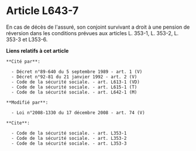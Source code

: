# Article L643-7

En cas de décès de l'assuré, son conjoint survivant a droit à une pension de réversion dans les conditions prévues aux
articles L. 353-1, L. 353-2, L. 353-3 et L353-6.

**Liens relatifs à cet article**

	**Cité par**:

	  - Décret n°89-640 du 5 septembre 1989 - art. 1 (V)
	  - Décret n°92-81 du 21 janvier 1992 - art. 2 (V)
	  - Code de la sécurité sociale. - art. L613-1 (VD)
	  - Code de la sécurité sociale. - art. L615-1 (T)
	  - Code de la sécurité sociale. - art. L642-1 (M)

	**Modifié par**:

	  - Loi n°2008-1330 du 17 décembre 2008 - art. 74 (V)

	**Cite**:

	  - Code de la sécurité sociale. - art. L353-1
	  - Code de la sécurité sociale. - art. L353-2
	  - Code de la sécurité sociale. - art. L353-3
